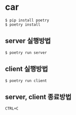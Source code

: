 # car

```
$ pip install poetry
$ poetry install
```

## server 실행방법

```
$ poetry run server
```

## client 실행방법

```
$ poetry run client
```

## server, client 종료방법

`CTRL+C`
